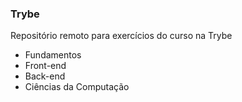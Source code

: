 ### Trybe
Repositório remoto para exercícios do curso na Trybe
- Fundamentos
- Front-end
- Back-end
- Ciências da Computação
